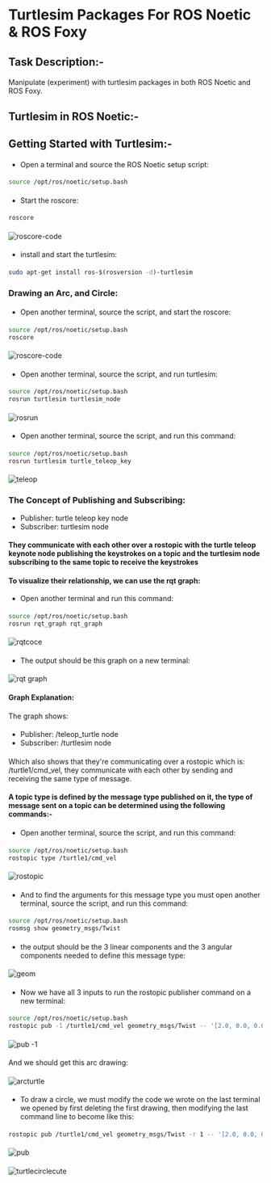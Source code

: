 # Turtlesim Packages For ROS Noetic & ROS Foxy
####
## Task Description:-
#### 
Manipulate (experiment) with turtlesim packages in both ROS Noetic and ROS Foxy.
#### 
## Turtlesim in ROS Noetic:-
#### 
## Getting Started with Turtlesim:- 
#### 
- Open a terminal and source the ROS Noetic setup script:
#### 
```bash
source /opt/ros/noetic/setup.bash
```
####
- Start the roscore:
####
```bash
roscore
```
#### 
![roscore-code](https://github.com/user-attachments/assets/6ceaa81d-fe97-40c3-a15d-22f5c535445a)
#### 
- install and start the turtlesim:
####
```bash
sudo apt-get install ros-$(rosversion -d)-turtlesim
```
####
### Drawing an Arc, and Circle:
#### 
- Open another terminal, source the script, and start the roscore:
####
```bash
source /opt/ros/noetic/setup.bash
roscore
```
#### 
![roscore-code](https://github.com/user-attachments/assets/6ceaa81d-fe97-40c3-a15d-22f5c535445a)
####  
- Open another terminal, source the script, and run turtlesim:
####
```bash
source /opt/ros/noetic/setup.bash
rosrun turtlesim turtlesim_node
```
#### 
![rosrun](https://github.com/user-attachments/assets/c62bd4eb-3bc5-46fd-85f8-b228dc45c9c8)
####
- Open another terminal, source the script, and run this command:
#### 
```bash
source /opt/ros/noetic/setup.bash
rosrun turtlesim turtle_teleop_key
```
#### 
![teleop](https://github.com/user-attachments/assets/c0233caf-8c32-494b-8ebd-364fec392282)
#### 
### The Concept of Publishing and Subscribing:
- Publisher: turtle teleop key node
- Subscriber: turtlesim node
#### 
#### They communicate with each other over a rostopic with the turtle teleop keynote node publishing the keystrokes on a topic and the turtlesim node subscribing to the same topic to receive the keystrokes
#### 
#### To visualize their relationship, we can use the rqt graph:
- Open another terminal and run this command:
####
```bash
source /opt/ros/noetic/setup.bash
rosrun rqt_graph rqt_graph
```
#### 
![rqtcoce](https://github.com/user-attachments/assets/ad9cd5f6-8b3a-45aa-8d7d-ea9d67293f39)
#### 
- The output should be this graph on a new terminal:
#### 
![rqt graph](https://github.com/user-attachments/assets/e0856ffb-4e26-4128-b1a6-f3be2fa3b39b)
#### 
#### Graph Explanation:
####
The graph shows:
####
- Publisher: /teleop_turtle node
- Subscriber: /turtlesim node
#### 
Which also shows that they're communicating over a rostopic which is: /turtle1/cmd_vel, they communicate with each other by sending and receiving the same type of message.
#### 
#### A topic type is defined by the message type published on it, the type of message sent on a topic can be determined using the following commands:-
#### 
- Open another terminal, source the script, and run this command:
#### 
```bash
source /opt/ros/noetic/setup.bash
rostopic type /turtle1/cmd_vel
```
#### 
![rostopic](https://github.com/user-attachments/assets/7b4462ee-fa89-46aa-be16-8e57958f8bf2)
#### 
- And to find the arguments for this message type you must open another terminal, source the script, and run this command:
####
```bash
source /opt/ros/noetic/setup.bash
rosmsg show geometry_msgs/Twist
```
####
- the output should be the 3 linear components and the 3 angular components needed to define this message type:
####
![geom](https://github.com/user-attachments/assets/5aab369e-ff36-4775-8c9c-4bade0550651)
#### 
- Now we have all 3 inputs to run the rostopic publisher command on a new terminal:
####
```bash
source /opt/ros/noetic/setup.bash
rostopic pub -1 /turtle1/cmd_vel geometry_msgs/Twist -- '[2.0, 0.0, 0.0]' '[0.0, 0.0, -1.8]'
```
#### 
![pub -1](https://github.com/user-attachments/assets/266e0a5d-3ba0-4ebb-9dd5-d15807d2bfc1)
####
And we should get this arc drawing:
#### 
![arcturtle](https://github.com/user-attachments/assets/316ef956-3585-4bb1-b680-01929bc8c9b6)
#### 
- To draw a circle, we must modify the code we wrote on the last terminal we opened by first deleting the first drawing, then modifying the last command line to become like this:
####
```bash
rostopic pub /turtle1/cmd_vel geometry_msgs/Twist -r 1 -- '[2.0, 0.0, 0.0]' '[0.0, 0.0, -1.8]'
```
#### 
![pub](https://github.com/user-attachments/assets/c221ff58-8da9-40da-83ec-49b9568da8ce)
#### 
![turtlecirclecute](https://github.com/user-attachments/assets/1a74a213-0cd7-41ff-a50b-1c9561ec1f79)
#### 

